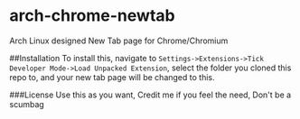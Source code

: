 arch-chrome-newtab
==================

Arch Linux designed New Tab page for Chrome/Chromium

##Installation
To install this, navigate to `Settings->Extensions->Tick Developer Mode->Load Unpacked Extension`, select the folder you cloned this repo to, and your new tab page will be changed to this.

###License
Use this as you want, Credit me if you feel the need, Don't be a scumbag
